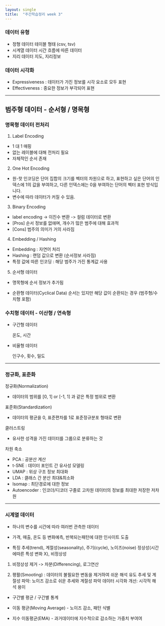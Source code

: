 ```yaml
---
layout: single
title:  "주간학습정리 week 3"
---
```


### 데이터 유형

- 정형 데이터
    테이블 형태 (csv, tsv)
- 시계열 데이터
    시간 흐름에 따른 데이터
- 지리 데이터
    지도, 지리정보

### 데이터 시각화

- Expressiveness : 데이터가 가진 정보를 시각 요소로 모두 표현
- Effectiveness : 중요한 정보가 부각되어 표현

------

## 범주형 데이터 - 순서형 / 명목형

### 명목형 데이터 전처리 

1. Label Encoding

- 1 대 1 매핑
- 없는 레이블에 대해 전처리 필요
- 자체적인 순서 존재

2. One Hot Encoding

- 원-핫 인코딩은 단어 집합의 크기를 벡터의 차원으로 하고, 표현하고 싶은 단어의 인덱스에 1의 값을 부여하고, 다른 인덱스에는 0을 부여하는 단어의 벡터 표현 방식입니다.
- 변수에 따라 데이터가 커질 수 있음.  

3. Binary Encoding

- label encoding ->  이진수 변환 -> 컬럼 데이터로 변환
- [Pros] 순서 정보를 없애며, 개수가 많은 범주에 대해 효과적
- [Cons] 범주의 의미가 거의 사라짐

4. Embedding / Hashing

- Embedding : 자연어 처리
- Hashing : 랜덤 값으로 변환 (순서정보 사라짐)
- 특정 값에 따른 인코딩 : 해당 범주가 가진 통계값 사용

5. 순서형 데이터

- 명목형에 순서 정보가 추가됨

- 순환형 데이터(Cyclical Data)
  순서는 있지만 해당 값이 순환되는 경우 (범주형/수치형 포함)

  

###  수치형 데이터 - 이산형 / 연속형

- 구간형 데이터 

  온도, 시간



- 비율형 데이터

  인구수, 횟수, 밀도



------

###  정규화, 표준화

정규화(Normalization)

- 데이터의 범위를 [0, 1] or [-1, 1] 과 같은 특정 범위로 변환

표준화(Standardization)

- 데이터의 평균을 0, 표준편차를 1로 표준정규분포 형태로 변환



클러스트링 
- 유사한 성격을 가진 데이터를 그룹으로 분류하는 것

차원 축소
- PCA : 공분산 계산
- t-SNE : 데이터 포인트 간 유사성 모델링
- UMAP : 위상 구조 정보 최대화
- LDA : 클래스 간 분산 최대&최소화
- Isomap : 최단경로에 대한 정보
- Autoencoder : 인코더/디코더 구졸로 고차원 데이터의 정보를 최대한 저장한 저차원



------

### 시계열 데이터

- 하나의 변수를 시간에 따라 여러번 관측한 데이터
- 가격, 매출, 온도 등 변화예측, 반복되는패턴에 대한 인사이트 도출

- 특징
  추세(trend), 계절성(seasonality), 주기(cycle), 노이즈(noise)
  정상성(시간에따른 특성 변화 X), 비정상성

1. 비정상성 제거 -> 차분(Differencing), 로그연산

   

2. 평활(Smooting) : 데이터의 불필요한 변동을 제거하여 쉬운 해석 유도
  추세 및 계절성 파악: 노이즈 감소로 쉬운 추세와 계절성 파악
  데이터 시각화 개선: 시각적 해석 용이

  - 구간별 평균 / 구간별 통계

  - 이동 평균(Moving Average) - 노이즈 감소, 패턴 식별

  - 지수 이동평균(EMA) - 과거데이터에 지수적으로 감소하는 가중치 부여여
